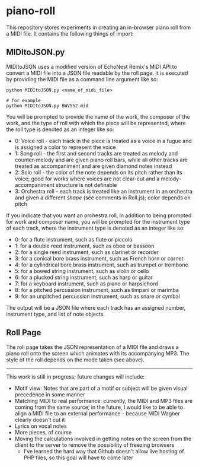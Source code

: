 # piano-roll

This repository stores experiments in creating an in-browser piano roll from a MIDI file. It contains the following things of import:

## MIDItoJSON.py
MIDItoJSON uses a modified version of EchoNest Remix's MIDI API to convert a MIDI file into a JSON file readable by the roll page. It is executed by providing the MIDI file as a command line argument like so:

```
python MIDItoJSON.py <name_of_midi_file>

# for example
python MIDItoJSON.py BWV552.mid
```

You will be prompted to provide the name of the work, the composer of the work, and the type of roll with which the piece will be represented, where the roll type is denoted as an integer like so:

* 0: Voice roll - each track in the piece is treated as a voice in a fugue and is assigned a color to represent the voice
* 1: Song roll - the first and second tracks are treated as melody and counter-melody and are given piano roll bars, while all other tracks are treated as accompaniment and are given diamond notes instead
* 2: Solo roll - the color of the note depends on its pitch rather than its voice; good for works where voices are not clear-cut and a melody-accompaniment structure is not definable
* 3: Orchestra roll - each track is treated like an instrument in an orchestra and given a different _shape_ (see comments in Roll.js); color depends on pitch

If you indicate that you want an orchestra roll, in addition to being prompted for work and composer name, you will be prompted for the instrument type of each track, where the instrument type is denoted as an integer like so:

* 0: for a flute instrument, such as flute or piccolo
* 1: for a double reed instrument, such as oboe or bassoon
* 2: for a single reed instrument, such as clarinet or recorder
* 3: for a conical bore brass instrument, such as French horn or cornet
* 4: for a cylindrical bore brass instrument, such as trumpet or trombone
* 5: for a bowed string instrument, such as violin or cello
* 6: for a plucked string instrument, such as harp or guitar
* 7: for a keyboard instrument, such as piano or harpsichord
* 8: for a pitched percussion instrument, such as timpani or marimba
* 9: for an unpitched percussion instrument, such as snare or cymbal

The output will be a JSON file where each track has an assigned number, instrument type, and list of note objects.

## Roll Page

The roll page takes the JSON representation of a MIDI file and draws a piano roll onto the screen which animates with its accompanying MP3. The style of the roll depends on the mode taken (see above).

---

This work is still in progress; future changes will include:

* Motif view: Notes that are part of a motif or subject will be given visual precedence in some manner
* Matching MIDI to real performance: currently, the MIDI and MP3 files are coming from the same source; in the future, I would like to be able to align a MIDI file to an external performance - because MIDI Wagner clearly doesn't cut it
* Lyrics on vocal notes
* More pieces, of course
* Moving the calculations involved in getting notes on the screen from the client to the server to remove the possibility of freezing browsers
  * I've learned the hard way that Github doesn't allow live hosting of PHP files, so this goal will have to come later